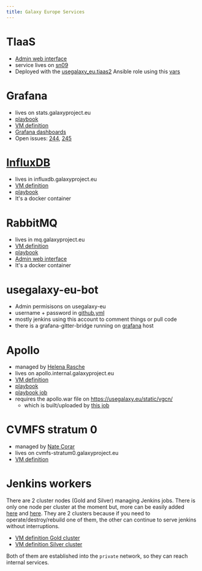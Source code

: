 ```yaml
---
title: Galaxy Europe Services
---
```


# TIaaS

- [Admin web interface](https://usegalaxy.eu/tiaas/admin/login/?next=/tiaas/admin/)
- service lives on [sn09](https://github.com/usegalaxy-eu/infrastructure-playbook/blob/be8d196b26f46852bc593a0d8a64e66dedde69c5/sn09.yml#L369)
- Deployed with the [usegalaxy_eu.tiaas2](https://github.com/galaxyproject/ansible-tiaas2) Ansible role using this [vars](https://github.com/usegalaxy-eu/infrastructure-playbook/blob/master/group_vars/tiaas.yml)

# Grafana

- lives on stats.galaxyproject.eu
- [playbook](https://github.com/usegalaxy-eu/infrastructure-playbook/blob/master/grafana.yml)
- [VM definition](https://github.com/usegalaxy-eu/infrastructure/blob/main/instance_core_stats.tf)
- [Grafana dashboards](https://github.com/usegalaxy-eu/grafana-dashboards)
- Open issues: [244](https://github.com/usegalaxy-eu/infrastructure-playbook/issues/244), [245](https://github.com/usegalaxy-eu/infrastructure-playbook/issues/245)

# [InfluxDB](../influxdb.md)

- lives in influxdb.galaxyproject.eu
- [VM definition](https://github.com/usegalaxy-eu/infrastructure/blob/main/instance_core_influxdb.tf)
- [playbook](https://github.com/usegalaxy-eu/infrastructure-playbook/blob/master/influxdb.yml)
- It's a docker container

# RabbitMQ

- lives in mq.galaxyproject.eu
- [VM definition](https://github.com/usegalaxy-eu/infrastructure/blob/main/instance_core_mq.tf)
- [playbook](https://github.com/usegalaxy-eu/infrastructure-playbook/blob/master/mq.yml)
- [Admin web interface](https://mq.galaxyproject.eu/)
- It's a docker container


# usegalaxy-eu-bot

- Admin permisisons on usegalaxy-eu
- username + password in [github.yml](https://github.com/usegalaxy-eu/infrastructure-playbook/blob/master/secret_group_vars/github.yml)
- mostly jenkins using this account to comment things or pull code
- there is a grafana-gitter-bridge running on [grafana](#grafana) host

# Apollo

- managed by [Helena Rasche](https://github.com/hexylena)
- lives on apollo.internal.galaxyproject.eu
- [VM definition](https://github.com/usegalaxy-eu/infrastructure/blob/main/)
- [playbook](https://github.com/usegalaxy-eu/infrastructure-playbook/blob/master/apollo.yml)
- [playbook job](https://build.galaxyproject.eu/job/usegalaxy-eu/job/playbooks/job/apollo/)
- requires the apollo.war file on https://usegalaxy.eu/static/vgcn/
    - which is built/uploaded by [this job](https://build.galaxyproject.eu/job/usegalaxy-eu/job/apollo-builder/)

# CVMFS stratum 0

- managed by [Nate Corar](https://github.com/natefoo)
- lives on cvmfs-stratum0.galaxyproject.eu
- [VM definition](https://github.com/usegalaxy-eu/infrastructure/blob/main/instance_core_cvmfs0_eu.tf)

# Jenkins workers

There are 2 cluster nodes (Gold and Silver) managing Jenkins jobs. There is only one node per cluster at the moment but, more can be easily added [here](https://github.com/usegalaxy-eu/infrastructure/blob/5eb41f7847367c2fdf8cd6c653f8471fb421ac05/instance_core_jenkins-worker-gold.tf#L1)
and [here](https://github.com/usegalaxy-eu/infrastructure/blob/5eb41f7847367c2fdf8cd6c653f8471fb421ac05/instance_core_jenkins-worker-silver.tf#L1).
They are 2 clusters because if you need to operate/destroy/rebuild one of them, the other can continue to serve jenkins without interruptions.

- [VM definition Gold cluster](https://github.com/usegalaxy-eu/infrastructure/blob/main/instance_core_jenkins-worker-gold.tf)
- [VM definition Silver cluster](https://github.com/usegalaxy-eu/infrastructure/blob/main/instance_core_jenkins-worker-silver.tf#L1)

Both of them are established into the `private` network, so they can reach internal services.
